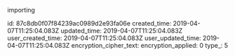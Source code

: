 importing

id: 87c8db0f07f84239ac0989d2e93fa06e
created_time: 2019-04-07T11:25:04.083Z
updated_time: 2019-04-07T11:25:04.083Z
user_created_time: 2019-04-07T11:25:04.083Z
user_updated_time: 2019-04-07T11:25:04.083Z
encryption_cipher_text: 
encryption_applied: 0
type_: 5